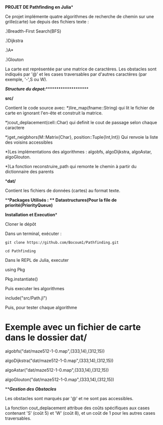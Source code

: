 ****PROJET DE Pathfinding en Julia*****


Ce projet implémente quatre algorithmes de recherche de chemin sur une grille(carte) lue depuis des fichiers texte :

.)Breadth-First Search(BFS)

.)Dijkstra

.)A*

.)Glouton

La carte est représentée par une matrice de caractères. Les obstacles sont indiqués par '@' et les cases traversables par d'autres caractères (par exemple, '-',S ou W).

***********************Structure du depot:*******************************************

**src/**

Contient le code source avec:
*)lire_map(fname::String) qui lit le fichier de carte en ignorant l'en-ête et construit la matrice.

*)cout_deplacement(cell::Char) qui definit le cout de passage selon chaque caractere

*)get_neigbhors(M::Matrix{Char}, position::Tuple{Int,Int}) Qui renvoie la liste des voisins accessibles

*)Les implémentations des algorithmes : algobfs, algoDijkstra, algoAstar, algoGlouton.

*)La fonction reconstruire_path qui remonte le chemin à partir du dictionnaire des parents

  ***dat/**

Contient les fichiers de données (cartes) au format texte.

****Packages Utilisés : **
Datastructures(Pour la file de priorité(PriorityQueue)**

****************************************Installation et Execution*****************************************


Cloner le dépôt

Dans un terminal, exécuter :

    git clone https://github.com/Bocoum1/Pathfinding.git
    
    cd Pathfinding

Dans le REPL de Julia, executer 

 using Pkg

 Pkg.instantiate()

Puis executer les algorithmes

 include("src/Path.jl")
 
 Puis, pour tester chaque algorithme
# Exemple avec un fichier de carte dans le dossier dat/

 algobfs("dat/maze512-1-0.map",(333,14),(312,15))
 
 algoDijkstra("dat/maze512-1-0.map",(333,14),(312,15))
 
 algoAstar("dat/maze512-1-0.map",(333,14),(312,15))
 
 algoGlouton("dat/maze512-1-0.map",(333,14),(312,15))

*********Gestion des Obstacles*******

Les obstacles sont marqués par '@' et ne sont pas accessibles.

La fonction cout_deplacement attribue des coûts spécifiques aux cases contenant 'S' (coût 5) et 'W' (coût 8), et un coût de 1 pour les autres cases traversables.



    


